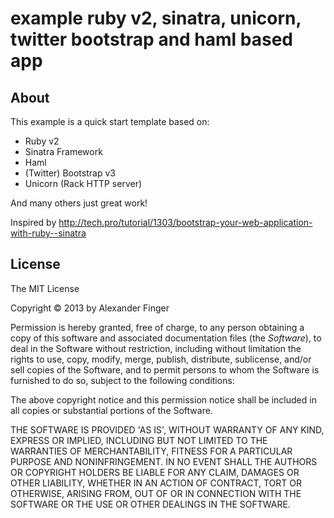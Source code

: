 example ruby v2, sinatra, unicorn, twitter bootstrap and haml based app
==========================================================================

About
-----

This example is a quick start template based on:

* Ruby v2
* Sinatra Framework
* Haml
* (Twitter) Bootstrap v3
* Unicorn (Rack HTTP server)

And many others just great work!

Inspired by http://tech.pro/tutorial/1303/bootstrap-your-web-application-with-ruby--sinatra

License
-------

The MIT License

Copyright © 2013 by Alexander Finger

Permission is hereby granted, free of charge, to any person obtaining
a copy of this software and associated documentation files (the
*Software*), to deal in the Software without restriction, including
without limitation the rights to use, copy, modify, merge, publish,
distribute, sublicense, and/or sell copies of the Software, and to
permit persons to whom the Software is furnished to do so, subject to
the following conditions:

The above copyright notice and this permission notice shall be
included in all copies or substantial portions of the Software.

THE SOFTWARE IS PROVIDED 'AS IS', WITHOUT WARRANTY OF ANY KIND,
EXPRESS OR IMPLIED, INCLUDING BUT NOT LIMITED TO THE WARRANTIES OF
MERCHANTABILITY, FITNESS FOR A PARTICULAR PURPOSE AND NONINFRINGEMENT.
IN NO EVENT SHALL THE AUTHORS OR COPYRIGHT HOLDERS BE LIABLE FOR ANY
CLAIM, DAMAGES OR OTHER LIABILITY, WHETHER IN AN ACTION OF CONTRACT,
TORT OR OTHERWISE, ARISING FROM, OUT OF OR IN CONNECTION WITH THE
SOFTWARE OR THE USE OR OTHER DEALINGS IN THE SOFTWARE.
